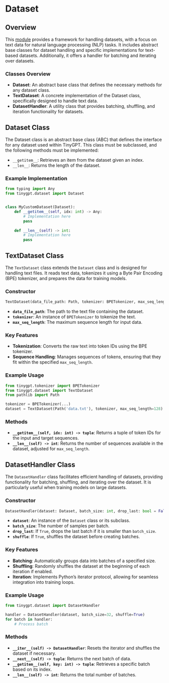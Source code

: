 # Dataset
## Overview
This [module](../src/tinygpt/dataset.py) provides a framework for handling datasets, with a focus on text data for natural language processing (NLP) tasks. It includes abstract base classes for dataset handling and specific implementations for text-based datasets. Additionally, it offers a handler for batching and iterating over datasets.

### Classes Overview
  - __Dataset__: An abstract base class that defines the necessary methods for any dataset class.
  - __TextDataset__: A concrete implementation of the Dataset class, specifically designed to handle text data.
  - __DatasetHandler__: A utility class that provides batching, shuffling, and iteration functionality for datasets.

## Dataset Class
The Dataset class is an abstract base class (ABC) that defines the interface for any dataset used within TinyGPT. This class must be subclassed, and the following methods must be implemented:
  - `__getitem__`: Retrieves an item from the dataset given an index.
  - `__len__`: Returns the length of the dataset.

### Example Implementation
```python
from typing import Any
from tinygpt.dataset import Dataset


class MyCustomDataset(Dataset):
    def __getitem__(self, idx: int) -> Any:
        # Implementation here
        pass
    
    def __len__(self) -> int:
        # Implementation here
        pass
```

## TextDataset Class
The `TextDataset` class extends the `Dataset` class and is designed for handling text files. It reads text data, tokenizes it using a Byte Pair Encoding (BPE) tokenizer, and prepares the data for training models.

### Constructor
```python
TextDataset(data_file_path: Path, tokenizer: BPETokenizer, max_seq_length: int) -> None
```
  - __`data_file_path`__: The path to the text file containing the dataset.
  - __`tokenizer`__: An instance of `BPETokenizer` to tokenize the text.
  - __`max_seq_length`__: The maximum sequence length for input data.

### Key Features
  - __Tokenization__: Converts the raw text into token IDs using the BPE tokenizer.
  - __Sequence Handling__: Manages sequences of tokens, ensuring that they fit within the specified `max_seq_length`.

### Example Usage

```python
from tinygpt.tokenizer import BPETokenizer
from tinygpt.dataset import TextDataset
from pathlib import Path

tokenizer = BPETokenizer(...)
dataset = TextDataset(Path('data.txt'), tokenizer, max_seq_length=128)
```

### Methods
  - __`__getitem__(self, idx: int) -> tuple`__: Returns a tuple of token IDs for the input and target sequences.
  - __`__len__(self) -> int`__: Returns the number of sequences available in the dataset, adjusted for `max_seq_length`.


## DatasetHandler Class
The `DatasetHandler` class facilitates efficient handling of datasets, providing functionality for batching, shuffling, 
and iterating over the dataset. It is particularly useful when training models on large datasets.

### Constructor
```python
DatasetHandler(dataset: Dataset, batch_size: int, drop_last: bool = False, shuffle: bool = False) -> None
```
  - __`dataset`__: An instance of the `Dataset` class or its subclass.
  - __`batch_size`__: The number of samples per batch.
  - __`drop_last`__: If `True`, drops the last batch if it is smaller than `batch_size`.
  - __`shuffle`__: If `True`, shuffles the dataset before creating batches.

### Key Features
  - __Batching__: Automatically groups data into batches of a specified size.
  - __Shuffling__: Randomly shuffles the dataset at the beginning of each iteration if enabled.
  - __Iteration__: Implements Python’s iterator protocol, allowing for seamless integration into training loops.

### Example Usage
```python
from tinygpt.dataset import DatasetHandler

handler = DatasetHandler(dataset, batch_size=32, shuffle=True)
for batch in handler:
    # Process batch
```

### Methods
  - __`__iter__(self) -> DatasetHandler`__: Resets the iterator and shuffles the dataset if necessary.
  - __`__next__(self) -> tuple`__: Returns the next batch of data.
  - __`__getitem__(self, key: int) -> tuple`__: Retrieves a specific batch based on its index.
  - __`__len__(self) -> int`__: Returns the total number of batches.